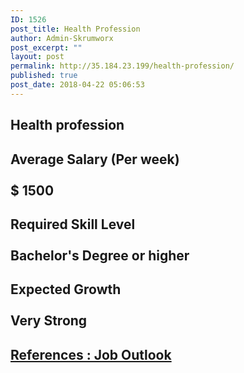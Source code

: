 ```yaml
---
ID: 1526
post_title: Health Profession
author: Admin-Skrumworx
post_excerpt: ""
layout: post
permalink: http://35.184.23.199/health-profession/
published: true
post_date: 2018-04-22 05:06:53
---
```

<h2>Health profession</h2>		
			<h2>Average Salary (Per week)<br><br>$ 1500</h2>		
			<h2>Required Skill Level <br><br>Bachelor's Degree or higher</h2>		
			<h2>Expected Growth<br><br>Very Strong</h2>		
			<h2><a href="http://joboutlook.gov.au">References : Job Outlook</a></h2>		
			<html>
  <head>
  </head>
  <body>
  </body>
</html>		
			<html>
  <head>
  </head>
  <body>
  </body>
</html>